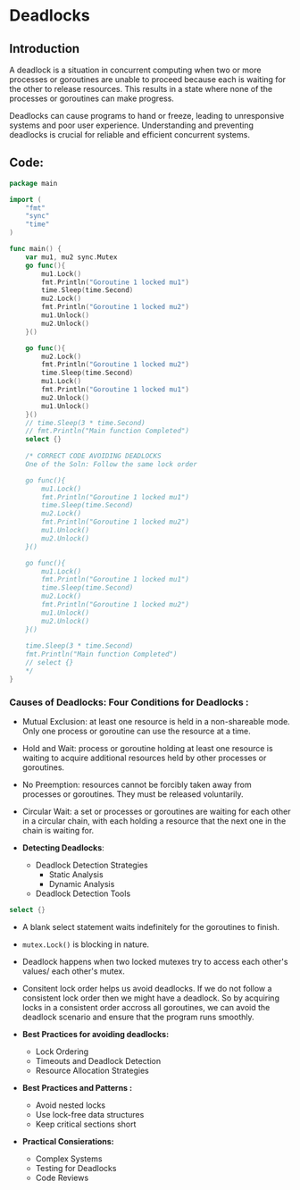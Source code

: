 # Deadlocks

## Introduction

A deadlock is a situation in concurrent computing when two or more processes or goroutines are unable to proceed because each is waiting for the other to release resources. This results in a state where none of the processes or goroutines can make progress.

Deadlocks can cause programs to hand or freeze, leading to unresponsive systems and poor user experience. Understanding and preventing deadlocks is crucial for reliable and efficient concurrent systems.

## Code:

```go
package main

import (
	"fmt"
	"sync"
	"time"
)

func main() {
	var mu1, mu2 sync.Mutex
	go func(){
		mu1.Lock()
		fmt.Println("Goroutine 1 locked mu1")
		time.Sleep(time.Second)
		mu2.Lock()
		fmt.Println("Goroutine 1 locked mu2")
		mu1.Unlock()
		mu2.Unlock()
	}()

	go func(){
		mu2.Lock()
		fmt.Println("Goroutine 1 locked mu2")
		time.Sleep(time.Second)
		mu1.Lock()
		fmt.Println("Goroutine 1 locked mu1")
		mu2.Unlock()
		mu1.Unlock()
	}()
	// time.Sleep(3 * time.Second)
	// fmt.Println("Main function Completed")
	select {}
	
	/* CORRECT CODE AVOIDING DEADLOCKS
	One of the Soln: Follow the same lock order

	go func(){
		mu1.Lock()
		fmt.Println("Goroutine 1 locked mu1")
		time.Sleep(time.Second)
		mu2.Lock()
		fmt.Println("Goroutine 1 locked mu2")
		mu1.Unlock()
		mu2.Unlock()
	}()

	go func(){
		mu1.Lock()
		fmt.Println("Goroutine 1 locked mu1")
		time.Sleep(time.Second)
		mu2.Lock()
		fmt.Println("Goroutine 1 locked mu2")
		mu1.Unlock()
		mu2.Unlock()
	}()
		
	time.Sleep(3 * time.Second)
	fmt.Println("Main function Completed")
	// select {}
	*/
}
```


### Causes of Deadlocks: Four Conditions for Deadlocks :
- Mutual Exclusion: at least one resource is held in a non-shareable mode. Only one process or goroutine can use the resource at a time.

- Hold and Wait: process or goroutine holding at least one resource is waiting to acquire additional resources held by other processes or goroutines.

- No Preemption: resources cannot be forcibly taken away from processes or goroutines. They must be released voluntarily.

- Circular Wait: a set or processes or goroutines are waiting for each other in a circular chain, with each holding a resource that the next one in the chain is waiting for.

- **Detecting Deadlocks**:
    - Deadlock Detection Strategies
        - Static Analysis
        - Dynamic Analysis
    - Deadlock Detection Tools



```go
select {}
```
- A blank select statement waits indefinitely for the goroutines to finish.

- `mutex.Lock()` is blocking in nature.

- Deadlock happens when two locked mutexes try to access each other's values/ each other's mutex.

- Consitent lock order helps us avoid deadlocks. If we do not follow a consistent lock order then we might have a deadlock. So by acquiring locks in a consistent order accross all goroutines, we can avoid the deadlock scenario and ensure that the program runs smoothly.

- **Best Practices for avoiding deadlocks:**
    - Lock Ordering
    - Timeouts and Deadlock Detection
    - Resource Allocation Strategies

- **Best Practices and Patterns :**
    - Avoid nested locks
    - Use lock-free data structures
    - Keep critical sections short

- **Practical Consierations:**
    - Complex Systems
    - Testing for Deadlocks
    - Code Reviews

